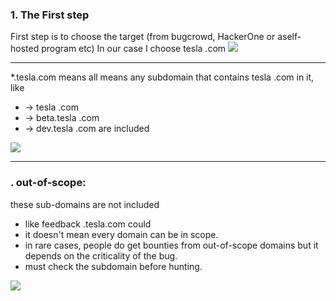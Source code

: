 ### 1. The First step
First step is to choose the target (from bugcrowd, HackerOne or aself-hosted program etc) In our case I choose tesla .com
![](03-tesla.png)

---
\*.tesla.com
means all
means any subdomain that contains tesla .com in it, like 
- -> tesla .com
- -> beta.tesla .com 
- -> dev.tesla .com
	are included
	
![](02-identify-our-target.png)

---
### . out-of-scope:
these sub-domains are not included
- like feedback .tesla.com could
- it doesn't mean every domain can be in scope.
- in rare cases, people do get bounties from out-of-scope domains but it depends on the criticality of the bug.
- must check the subdomain before hunting.

![](02-out-of-scope.png)